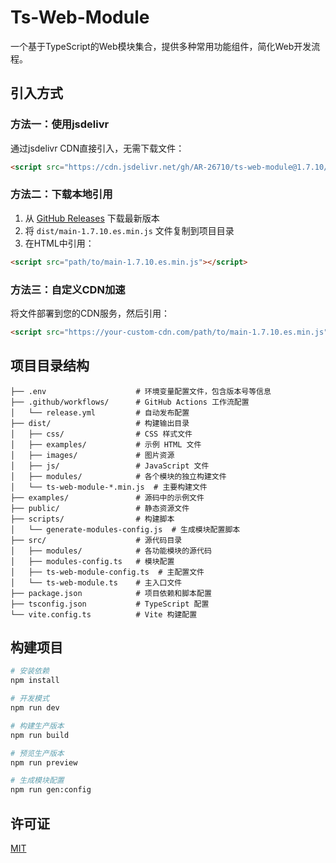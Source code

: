 # Ts-Web-Module

一个基于TypeScript的Web模块集合，提供多种常用功能组件，简化Web开发流程。

## 引入方式

### 方法一：使用jsdelivr
通过jsdelivr CDN直接引入，无需下载文件：
```html
<script src="https://cdn.jsdelivr.net/gh/AR-26710/ts-web-module@1.7.10/dist/main-1.7.10.es.min.js"></script>
```

### 方法二：下载本地引用
1. 从 [GitHub Releases](https://github.com/AR-26710/ts-web-module/releases) 下载最新版本
2. 将 `dist/main-1.7.10.es.min.js` 文件复制到项目目录
3. 在HTML中引用：
```html
<script src="path/to/main-1.7.10.es.min.js"></script>
```

### 方法三：自定义CDN加速
将文件部署到您的CDN服务，然后引用：
```html
<script src="https://your-custom-cdn.com/path/to/main-1.7.10.es.min.js"></script>
```

## 项目目录结构

```
├── .env                    # 环境变量配置文件，包含版本号等信息
├── .github/workflows/      # GitHub Actions 工作流配置
│   └── release.yml         # 自动发布配置
├── dist/                   # 构建输出目录
│   ├── css/                # CSS 样式文件
│   ├── examples/           # 示例 HTML 文件
│   ├── images/             # 图片资源
│   ├── js/                 # JavaScript 文件
│   ├── modules/            # 各个模块的独立构建文件
│   └── ts-web-module-*.min.js  # 主要构建文件
├── examples/               # 源码中的示例文件
├── public/                 # 静态资源文件
├── scripts/                # 构建脚本
│   └── generate-modules-config.js  # 生成模块配置脚本
├── src/                    # 源代码目录
│   ├── modules/            # 各功能模块的源代码
│   ├── modules-config.ts   # 模块配置
│   ├── ts-web-module-config.ts  # 主配置文件
│   └── ts-web-module.ts    # 主入口文件
├── package.json            # 项目依赖和脚本配置
├── tsconfig.json           # TypeScript 配置
└── vite.config.ts          # Vite 构建配置
```

## 构建项目

```bash
# 安装依赖
npm install

# 开发模式
npm run dev

# 构建生产版本
npm run build

# 预览生产版本
npm run preview

# 生成模块配置
npm run gen:config
```

## 许可证

[MIT](LICENSE)
